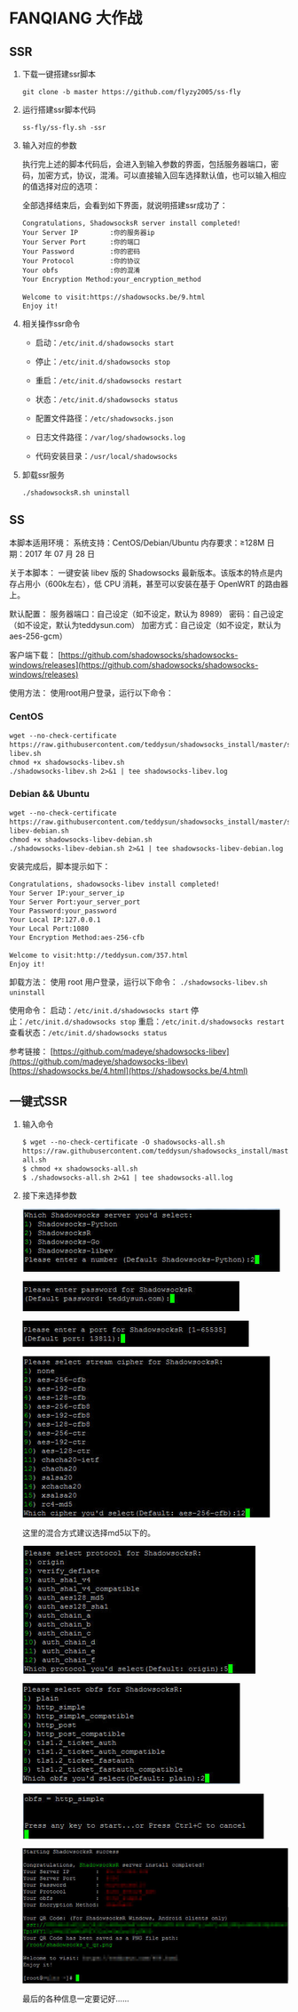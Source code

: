 # FANQIANG 大作战

## SSR

1. 下载一键搭建ssr脚本
   ```shell
   git clone -b master https://github.com/flyzy2005/ss-fly
   ```

2. 运行搭建ssr脚本代码
   ```shell
   ss-fly/ss-fly.sh -ssr
   ```

3. 输入对应的参数

   执行完上述的脚本代码后，会进入到输入参数的界面，包括服务器端口，密码，加密方式，协议，混淆。可以直接输入回车选择默认值，也可以输入相应的值选择对应的选项：

   全部选择结束后，会看到如下界面，就说明搭建ssr成功了：
   ```shell
   Congratulations, ShadowsocksR server install completed!
   Your Server IP        :你的服务器ip
   Your Server Port      :你的端口
   Your Password         :你的密码
   Your Protocol         :你的协议
   Your obfs             :你的混淆
   Your Encryption Method:your_encryption_method

   Welcome to visit:https://shadowsocks.be/9.html
   Enjoy it!
   ```

4. 相关操作ssr命令

   - 启动：`/etc/init.d/shadowsocks start`
   - 停止：`/etc/init.d/shadowsocks stop`
   - 重启：`/etc/init.d/shadowsocks restart`
   - 状态：`/etc/init.d/shadowsocks status`

   - 配置文件路径：`/etc/shadowsocks.json`
   - 日志文件路径：`/var/log/shadowsocks.log`
   - 代码安装目录：`/usr/local/shadowsocks`

5. 卸载ssr服务
   ```shell
   ./shadowsocksR.sh uninstall
   ```

## SS

本脚本适用环境：
系统支持：CentOS/Debian/Ubuntu 内存要求：≥128M
日期：2017 年 07 月 28 日

关于本脚本：
一键安装 libev 版的 Shadowsocks 最新版本。该版本的特点是内存占用小（600k左右），低 CPU 消耗，甚至可以安装在基于 OpenWRT 的路由器上。

默认配置：
服务器端口：自己设定（如不设定，默认为 8989）
密码：自己设定（如不设定，默认为teddysun.com）
加密方式：自己设定（如不设定，默认为 aes-256-gcm）

客户端下载：
[https://github.com/shadowsocks/shadowsocks-windows/releases](https://github.com/shadowsocks/shadowsocks-windows/releases)

使用方法：
使用root用户登录，运行以下命令：

### CentOS

```
wget --no-check-certificate https://raw.githubusercontent.com/teddysun/shadowsocks_install/master/shadowsocks-libev.sh
chmod +x shadowsocks-libev.sh
./shadowsocks-libev.sh 2>&1 | tee shadowsocks-libev.log
```

### Debian && Ubuntu

```
wget --no-check-certificate https://raw.githubusercontent.com/teddysun/shadowsocks_install/master/shadowsocks-libev-debian.sh
chmod +x shadowsocks-libev-debian.sh
./shadowsocks-libev-debian.sh 2>&1 | tee shadowsocks-libev-debian.log
```

安装完成后，脚本提示如下：

```
Congratulations, shadowsocks-libev install completed!
Your Server IP:your_server_ip
Your Server Port:your_server_port
Your Password:your_password
Your Local IP:127.0.0.1
Your Local Port:1080
Your Encryption Method:aes-256-cfb

Welcome to visit:http://teddysun.com/357.html
Enjoy it!
```

卸载方法：
使用 root 用户登录，运行以下命令： ``./shadowsocks-libev.sh uninstall``

使用命令：
启动：`/etc/init.d/shadowsocks start`
停止：`/etc/init.d/shadowsocks stop`
重启：`/etc/init.d/shadowsocks restart`
查看状态：`/etc/init.d/shadowsocks status`

参考链接：
[https://github.com/madeye/shadowsocks-libev](https://github.com/madeye/shadowsocks-libev)
[https://shadowsocks.be/4.html](https://shadowsocks.be/4.html)

## 一键式SSR

1. 输入命令

   ```shell
   $ wget --no-check-certificate -O shadowsocks-all.sh https://raw.githubusercontent.com/teddysun/shadowsocks_install/master/shadowsocks-all.sh
   $ chmod +x shadowsocks-all.sh
   $ ./shadowsocks-all.sh 2>&1 | tee shadowsocks-all.log
   ```

2. 接下来选择参数

   ![img](../imgs/2018-07-12_154217.jpg)

   ![img](../imgs/2018-07-12_154332.jpg)

   ![img](../imgs/2018-07-12_154422.jpg)

   ![img](../imgs/2018-07-12_154549.jpg)

   这里的混合方式建议选择md5以下的。

   ![img](../imgs/2018-07-12_154640.jpg)

   ![img](../imgs/2018-07-12_154714.jpg)

   ![img](../imgs/2018-07-12_154823.jpg)

   ![img](../imgs/2018-07-12_155328.jpg)

   最后的各种信息一定要记好......
